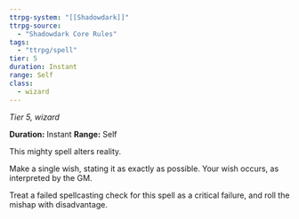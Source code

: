 ```yaml
---
ttrpg-system: "[[Shadowdark]]"
ttrpg-source: 
  - "Shadowdark Core Rules"
tags:
  - "ttrpg/spell"
tier: 5
duration: Instant
range: Self
class:
  - wizard
---
```

*Tier 5, wizard*

**Duration:** Instant
**Range:** Self

This mighty spell alters reality.

Make a single wish, stating it as exactly as possible. Your wish occurs, as interpreted by the GM.

Treat a failed spellcasting check for this spell as a critical failure, and roll the mishap with disadvantage.


